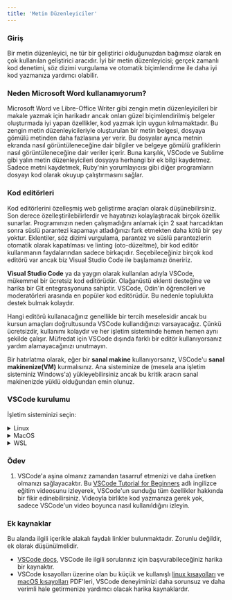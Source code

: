 ```yaml
---
title: 'Metin Düzenleyiciler'
---
```


### Giriş

Bir metin düzenleyici, ne tür bir geliştirici olduğunuzdan bağımsız olarak en çok kullanılan geliştirici aracıdır. İyi bir metin düzenleyicisi; gerçek zamanlı kod denetimi, söz dizimi vurgulama ve otomatik biçimlendirme ile daha iyi kod yazmanıza yardımcı olabilir.

### Neden Microsoft Word kullanamıyorum?

Microsoft Word ve Libre-Office Writer gibi zengin metin düzenleyicileri bir makale yazmak için harikadır ancak onları güzel biçimlendirilmiş belgeler oluşturmada iyi yapan özellikler, kod yazmak için uygun kılmamaktadır. Bu zengin metin düzenleyicileriyle oluşturulan bir metin belgesi, dosyaya gömülü metinden daha fazlasına yer verir. Bu dosyalar ayrıca metnin ekranda nasıl görüntüleneceğine dair bilgiler ve belgeye gömülü grafiklerin nasıl görüntüleneceğine dair veriler içerir. Buna karşılık, VSCode ve Sublime gibi yalın metin düzenleyicileri dosyaya herhangi bir ek bilgi kaydetmez. Sadece metni kaydetmek, Ruby'nin yorumlayıcısı gibi diğer programların dosyayı kod olarak okuyup çalıştırmasını sağlar.

### Kod editörleri

Kod editörlerini özelleşmiş web geliştirme araçları olarak düşünebilirsiniz. Son derece özelleştirilebilirlerdir ve hayatınızı kolaylaştıracak birçok özellik sunarlar. Programınızın neden çalışmadığını anlamak için 2 saat harcadıktan sonra süslü parantezi kapamayı atladığınızı fark etmekten daha kötü bir şey yoktur. Eklentiler, söz dizimi vurgulama, parantez ve süslü parantezlerin otomatik olarak kapatılması ve linting (oto-düzeltme), bir kod editör kullanmanın faydalarından sadece birkaçıdır. Seçebileceğiniz birçok kod editörü var ancak biz Visual Studio Code ile başlamanızı öneririz.

**Visual Studio Code** ya da yaygın olarak kullanılan adıyla VSCode, mükemmel bir ücretsiz kod editörüdür. Olağanüstü eklenti desteğine ve harika bir Git entegrasyonuna sahiptir. VSCode, Odin'in öğrencileri ve moderatörleri arasında en popüler kod editörüdür. Bu nedenle toplulukta destek bulmak kolaydır.

Hangi editörü kullanacağınız genellikle bir tercih meselesidir ancak bu kursun amaçları doğrultusunda VSCode kullandığınızı varsayacağız. Çünkü ücretsizdir, kullanımı kolaydır ve her işletim sisteminde hemen hemen aynı şekilde çalışır. Müfredat için VSCode dışında farklı bir editör kullanıyorsanız yardım alamayacağınızı unutmayın.

Bir hatırlatma olarak, eğer bir **sanal makine** kullanıyorsanız, VSCode'u **sanal makinenize(VM)** kurmalısınız. Ana sisteminize de (mesela ana işletim sisteminiz Windows'a) yükleyebilirsiniz ancak bu kritik aracın sanal makinenizde yüklü olduğundan emin olunuz.

### VSCode kurulumu

İşletim sisteminizi seçin:

<details markdown="block">
<summary class="dropDown-header">Linux</summary>

#### 1. Adım: VSCode'u indirme

   - **Terminali** açın
   - En son **VSCode** `.deb` paketini indirmek için aşağıdaki komutu çalıştırın

```bash
wget -O code-latest.deb 'https://code.visualstudio.com/sha/download?build=stable&os=linux-deb-x64'
```

#### 2. Adım: VSCode'u yükleme

   - **VSCode** `.deb` paketini yüklemek için aşağıdaki komutu çalıştırın

```bash
sudo apt install ./code-latest.deb
```

   - İstenirse, şifrenizi girin

<div class="lesson-note lesson-note--tip" markdown="1">

`N: Download is performed unsandboxed (...)` ile başlayan bir uyarı görebilirsiniz. Bu konuda endişelenmenize gerek yok. [Daha fazla bilgi için bu reddit gönderisini okuyun.](https://www.reddit.com/r/linux4noobs/comments/ux6cwx/comment/i9x2twx/))_

</div>

#### 3. Adım: Kurulum dosyasını silme

```bash
rm code-latest.deb
```

#### 4. Adım: VSCode'u Kullanma
   
VSCode'u iki şekilde başlatabilirsiniz,

   - Uygulamalar menüsünden **Visual Studio Code** öğesine tıklayın
   - **Ya da** terminalden `code` komutunu çalıştırın

```bash
code
```

</details>

<details markdown="block">
<summary class="dropDown-header">MacOS</summary>

#### 1. Adım: VSCode'u indirme

   - En son VSCode kurulum .zip dosyasını otomatik olarak indirmek için [bu bağlantıya](https://code.visualstudio.com/sha/download?build=stable&os=darwin-universal) tıklayın.

#### 2. Adım: VSCode'u yükleme

   - **İndirilenler** klasörünü açın
   - **VSCode-darwin-universal.zip** adlı dosyaya çift tıklayın
   - **Visual Studio Code.app** simgesini **Uygulamalar** klasörü simgesine sürükleyin

#### 3. Adım: Kurulum dosyasını silme

   - **Finder'ı** açın
   - **İndirilenler** klasörüne gidin
   - **VSCode-darwin-universal.zip** adlı dosyayı çöp sepetine taşıyın

#### 4. Adım: VSCode'u kullanma

   - **Uygulamalar** klasörüne gidin
   - **Visual Studio Code'a** çift tıklayın

</details>

<details markdown="block">
<summary class="dropDown-header">WSL</summary>

#### 1. Adım: VSCode'u indirme

- VSCode'u yüklemek için [Visual Studio Code on Windows] (https://code.visualstudio.com/docs/setup/windows) yönergelerini izleyin.

#### 2. Adım: Kurulum dosyasını silme

- **Dosya Gezgini'ni** açın.
- **Downloads** klasörüne gidin.
- **VSCodeUserSetup-{version}.exe** dosyasını çöp kutusuna sürükleyin.

#### 3. Adım: WSL eklentisini indirme

- Visual Studio Code'u açın.
- Eklentiler sekmesine gidin.
- [WSL uzantısı](https://marketplace.visualstudio.com/items?itemName=ms-vscode-remote.remote-wsl)'nı bulun ve yükleyin.

#### 4. Adım: WSL'nin VSCode'u doğru şekilde açabildiğinden emin olun

- Yeni bir WSL terminali açın.
- Yeni bir VSCode penceresi açmak için aşağıdaki komutu çalıştırın.

  ```bash
  code
  ```

- Birkaç dakika sonra yeni bir VSCode penceresi açılmalı ve VSCode WSL'de açıldığına dair bir bildirim vermelidir.


</details>

### Ödev

<div class="lesson-content__panel" markdown="1">

  1. VSCode'a aşina olmanız zamandan tasarruf etmenizi ve daha üretken olmanızı sağlayacaktır. Bu [VSCode Tutorial for Beginners](https://youtu.be/ORrELERGIHs?t=103) adlı ingilizce eğitim videosunu izleyerek, VSCode'un sunduğu tüm özellikler hakkında bir fikir edinebilirsiniz. Videoyla birlikte kod yazmanıza gerek yok, sadece VSCode'un video boyunca nasıl kullanıldığını izleyin.
</div>

### Ek kaynaklar

Bu alanda ilgili içerikle alakalı faydalı linkler bulunmaktadır. Zorunlu değildir, ek olarak düşünülmelidir.

* [VSCode docs](https://code.visualstudio.com/docs), VSCode ile ilgili sorularınız için başvurabileceğiniz harika bir kaynaktır.
* VSCode kısayolları üzerine olan bu küçük ve kullanışlı [linux kısayolları](https://go.microsoft.com/fwlink/?linkid=832144) ve [macOS kısayolları](https://go.microsoft.com/fwlink/?linkid=832143) PDF'leri, VSCode deneyiminizi daha sorunsuz ve daha verimli hale getirmenize yardımcı olacak harika kaynaklardır.